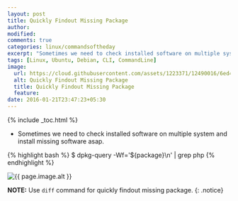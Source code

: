 ```yaml
---
layout: post
title: Quickly Findout Missing Package
author:
modified:
comments: true
categories: linux/commandsoftheday
excerpt: "Sometimes we need to check installed software on multiple system and install missing software asap."
tags: [Linux, Ubuntu, Debian, CLI, CommandLine]
image:
  url: https://cloud.githubusercontent.com/assets/1223371/12490016/6ed4aa62-c099-11e5-8807-156d513ce75f.png
  alt: Quickly Findout Missing Package
  title: Quickly Findout Missing Package
  feature:
date: 2016-01-21T23:47:23+05:30
---
```



{% include _toc.html %}

* Sometimes we need to check installed software on multiple system and install missing software asap.

{% highlight bash %}
$ dpkg-query -Wf='${package}\n' | grep php
{% endhighlight %}

<img src="{{ page.image.url }}" alt="{{ page.image.alt }}" title="{{ page.image.title }}">

**NOTE:** Use `diff` command for quickly findout missing package.
{: .notice}
